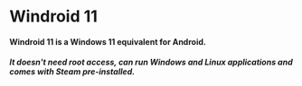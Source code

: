 # Windroid 11
#### Windroid 11 is a Windows 11 equivalent for Android.

##### It doesn't need root access, can run Windows and Linux applications and comes with Steam pre-installed.
